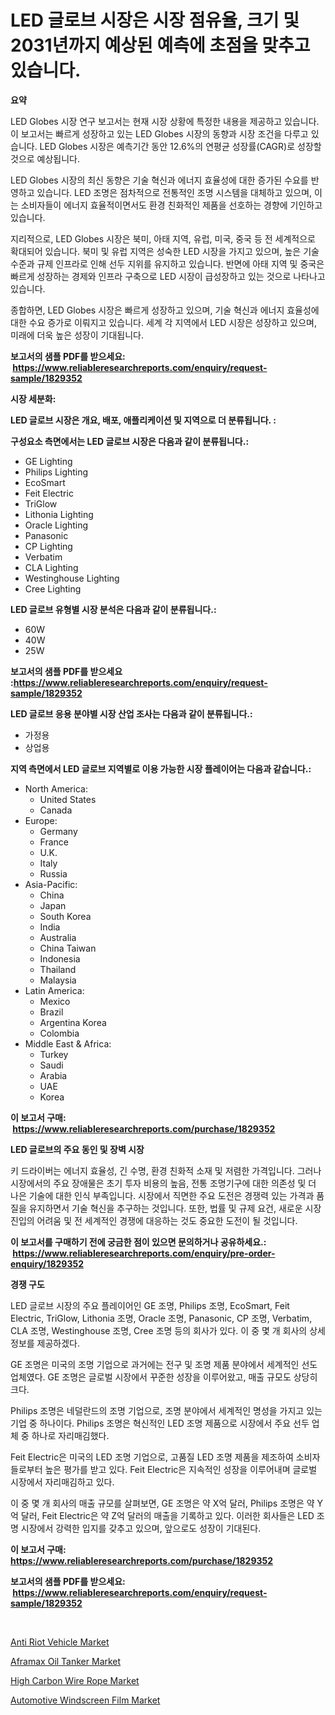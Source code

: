 <p><h1>LED 글로브 시장은 시장 점유율, 크기 및 2031년까지 예상된 예측에 초점을 맞추고 있습니다.</h1></p><p><strong>요약</strong></p>
<p><p>LED Globes 시장 연구 보고서는 현재 시장 상황에 특정한 내용을 제공하고 있습니다. 이 보고서는 빠르게 성장하고 있는 LED Globes 시장의 동향과 시장 조건을 다루고 있습니다. LED Globes 시장은 예측기간 동안 12.6%의 연평균 성장률(CAGR)로 성장할 것으로 예상됩니다.</p><p>LED Globes 시장의 최신 동향은 기술 혁신과 에너지 효율성에 대한 증가된 수요를 반영하고 있습니다. LED 조명은 점차적으로 전통적인 조명 시스템을 대체하고 있으며, 이는 소비자들이 에너지 효율적이면서도 환경 친화적인 제품을 선호하는 경향에 기인하고 있습니다.</p><p>지리적으로, LED Globes 시장은 북미, 아태 지역, 유럽, 미국, 중국 등 전 세계적으로 확대되어 있습니다. 북미 및 유럽 지역은 성숙한 LED 시장을 가지고 있으며, 높은 기술 수준과 규제 인프라로 인해 선두 지위를 유지하고 있습니다. 반면에 아태 지역 및 중국은 빠르게 성장하는 경제와 인프라 구축으로 LED 시장이 급성장하고 있는 것으로 나타나고 있습니다.</p><p>종합하면, LED Globes 시장은 빠르게 성장하고 있으며, 기술 혁신과 에너지 효율성에 대한 수요 증가로 이뤄지고 있습니다. 세계 각 지역에서 LED 시장은 성장하고 있으며, 미래에 더욱 높은 성장이 기대됩니다.</p></p>
<p><strong>보고서의 샘플 PDF를 받으세요: &nbsp;<a href="https://www.reliableresearchreports.com/enquiry/request-sample/1829352">https://www.reliableresearchreports.com/enquiry/request-sample/1829352</a></strong></p>
<p><strong>시장 세분화:</strong></p>
<p><strong> LED 글로브 시장은 개요, 배포, 애플리케이션 및 지역으로 더 분류됩니다. :</strong></p>
<p><strong>구성요소 측면에서는 LED 글로브 시장은 다음과 같이 분류됩니다.:</strong></p>
<p><ul><li>GE Lighting</li><li>Philips Lighting</li><li>EcoSmart</li><li>Feit Electric</li><li>TriGlow</li><li>Lithonia Lighting</li><li>Oracle Lighting</li><li>Panasonic</li><li>CP Lighting</li><li>Verbatim</li><li>CLA Lighting</li><li>Westinghouse Lighting</li><li>Cree Lighting</li></ul></p>
<p><strong> LED 글로브 유형별 시장 분석은 다음과 같이 분류됩니다.:</strong></p>
<p><ul><li>60W</li><li>40W</li><li>25W</li></ul></p>
<p><strong>보고서의 샘플 PDF를 받으세요 :<a href="https://www.reliableresearchreports.com/enquiry/request-sample/1829352">https://www.reliableresearchreports.com/enquiry/request-sample/1829352</a></strong></p>
<p><strong> LED 글로브 응용 분야별 시장 산업 조사는 다음과 같이 분류됩니다.:</strong></p>
<p><ul><li>가정용</li><li>상업용</li></ul></p>
<p><strong>지역 측면에서 LED 글로브 지역별로 이용 가능한 시장 플레이어는 다음과 같습니다.:</strong></p>
<p><ul>
    <li>
        North America:
        <ul>
            <li>United States</li>
            <li>Canada</li>
        </ul>
    </li>
    <li>
        Europe:
        <ul>
            <li>Germany</li>
            <li>France</li>
            <li>U.K.</li>
            <li>Italy</li>
            <li>Russia</li>
        </ul>
    </li>
    <li>
        Asia-Pacific:
        <ul>
            <li>China</li>
            <li>Japan</li>
            <li>South Korea</li>
            <li>India</li>
            <li>Australia</li>
            <li>China Taiwan</li>
            <li>Indonesia</li>
            <li>Thailand</li>
            <li>Malaysia</li>
        </ul>
    </li>
    <li>
        Latin America:
        <ul>
            <li>Mexico</li>
            <li>Brazil</li>
            <li>Argentina Korea</li>
            <li>Colombia</li>
        </ul>
    </li>
    <li>
        Middle East & Africa:
        <ul>
            <li>Turkey</li>
            <li>Saudi</li>
            <li>Arabia</li>
            <li>UAE</li>
            <li>Korea</li>
        </ul>
    </li>
    </ul></p>
<p><strong>이 보고서 구매: &nbsp;<a href="https://www.reliableresearchreports.com/purchase/1829352">https://www.reliableresearchreports.com/purchase/1829352</a></strong></p>
<p><strong>LED 글로브의 주요 동인 및 장벽 시장</strong></p>
<p><p>키 드라이버는 에너지 효율성, 긴 수명, 환경 친화적 소재 및 저렴한 가격입니다. 그러나 시장에서의 주요 장애물은 초기 투자 비용의 높음, 전통 조명기구에 대한 의존성 및 더 나은 기술에 대한 인식 부족입니다. 시장에서 직면한 주요 도전은 경쟁력 있는 가격과 품질을 유지하면서 기술 혁신을 추구하는 것입니다. 또한, 법률 및 규제 요건, 새로운 시장 진입의 어려움 및 전 세계적인 경쟁에 대응하는 것도 중요한 도전이 될 것입니다.</p></p>
<p><strong>이 보고서를 구매하기 전에 궁금한 점이 있으면 문의하거나 공유하세요.: &nbsp;<a href="https://www.reliableresearchreports.com/enquiry/pre-order-enquiry/1829352">https://www.reliableresearchreports.com/enquiry/pre-order-enquiry/1829352</a></strong></p>
<p><strong>경쟁 구도</strong></p>
<p><p>LED 글로브 시장의 주요 플레이어인 GE 조명, Philips 조명, EcoSmart, Feit Electric, TriGlow, Lithonia 조명, Oracle 조명, Panasonic, CP 조명, Verbatim, CLA 조명, Westinghouse 조명, Cree 조명 등의 회사가 있다. 이 중 몇 개 회사의 상세 정보를 제공하겠다.</p><p>GE 조명은 미국의 조명 기업으로 과거에는 전구 및 조명 제품 분야에서 세계적인 선도 업체였다. GE 조명은 글로벌 시장에서 꾸준한 성장을 이루어왔고, 매출 규모도 상당히 크다.</p><p>Philips 조명은 네덜란드의 조명 기업으로, 조명 분야에서 세계적인 명성을 가지고 있는 기업 중 하나이다. Philips 조명은 혁신적인 LED 조명 제품으로 시장에서 주요 선두 업체 중 하나로 자리매김했다.</p><p>Feit Electric은 미국의 LED 조명 기업으로, 고품질 LED 조명 제품을 제조하여 소비자들로부터 높은 평가를 받고 있다. Feit Electric은 지속적인 성장을 이루어내며 글로벌 시장에서 자리매김하고 있다.</p><p>이 중 몇 개 회사의 매출 규모를 살펴보면, GE 조명은 약 X억 달러, Philips 조명은 약 Y억 달러, Feit Electric은 약 Z억 달러의 매출을 기록하고 있다. 이러한 회사들은 LED 조명 시장에서 강력한 입지를 갖추고 있으며, 앞으로도 성장이 기대된다.</p></p>
<p><strong>이 보고서 구매: &nbsp; <a href="https://www.reliableresearchreports.com/purchase/1829352">https://www.reliableresearchreports.com/purchase/1829352</a></strong></p>
<p><strong>보고서의 샘플 PDF를 받으세요: &nbsp;<a href="https://www.reliableresearchreports.com/enquiry/request-sample/1829352">https://www.reliableresearchreports.com/enquiry/request-sample/1829352</a></strong><strong></strong></p>
<p>&nbsp;</p>
<p><p><a href="https://github.com/peachesmcdowel1/Market-Research-Report-List-1/blob/main/anti-riot-vehicle-market.md">Anti Riot Vehicle Market</a></p><p><a href="https://github.com/edytherolanlouisejk1miz0wig/Market-Research-Report-List-1/blob/main/aframax-oil-tanker-market.md">Aframax Oil Tanker Market</a></p><p><a href="https://view.publitas.com/reportprime-1/high-carbon-wire-rope-market-size-2023-2030-global-industrial-analysis-key-geographical-regions-market-share-top-key-players-product-types-and-forecast-research-report/">High Carbon Wire Rope Market</a></p><p><a href="https://sudsy-motorcycle-bbc.notion.site/Global-Automotive-Windscreen-Film-Market-Size-and-Market-Trends-Insights-and-Projections-from-2024--ef458f730ec745aca303452ca527d3fe">Automotive Windscreen Film Market</a></p></p>